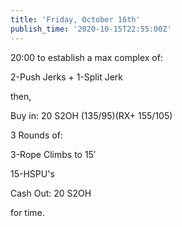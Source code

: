 ```yaml
---
title: 'Friday, October 16th'
publish_time: '2020-10-15T22:55:00Z'
---
```


20:00 to establish a max complex of:

2-Push Jerks + 1-Split Jerk

then,

Buy in: 20 S2OH (135/95)(RX+ 155/105)

3 Rounds of:

3-Rope Climbs to 15′

15-HSPU's

Cash Out: 20 S2OH

for time.
